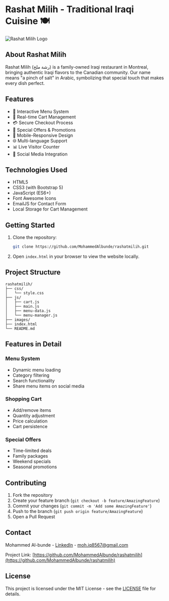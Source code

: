 # Rashat Milih - Traditional Iraqi Cuisine 🍽️

![Rashat Milih Logo](images/logo.png)

## About Rashat Milih

Rashat Milih (رشة ملح) is a family-owned Iraqi restaurant in Montreal, bringing authentic Iraqi flavors to the Canadian community. Our name means "a pinch of salt" in Arabic, symbolizing that special touch that makes every dish perfect.

## Features

- 🌟 Interactive Menu System
- 🛒 Real-time Cart Management
- 💳 Secure Checkout Process
- 🎁 Special Offers & Promotions
- 📱 Mobile-Responsive Design
- 🌐 Multi-language Support
- 📊 Live Visitor Counter
- 🔗 Social Media Integration

## Technologies Used

- HTML5
- CSS3 (with Bootstrap 5)
- JavaScript (ES6+)
- Font Awesome Icons
- EmailJS for Contact Form
- Local Storage for Cart Management

## Getting Started

1. Clone the repository:
   ```bash
   git clone https://github.com/MohammedAlbunde/rashatmilih.git
   ```

2. Open `index.html` in your browser to view the website locally.

## Project Structure

```
rashatmilih/
├── css/
│   └── style.css
├── js/
│   ├── cart.js
│   ├── main.js
│   ├── menu-data.js
│   └── menu-manager.js
├── images/
├── index.html
└── README.md
```

## Features in Detail

### Menu System
- Dynamic menu loading
- Category filtering
- Search functionality
- Share menu items on social media

### Shopping Cart
- Add/remove items
- Quantity adjustment
- Price calculation
- Cart persistence

### Special Offers
- Time-limited deals
- Family packages
- Weekend specials
- Seasonal promotions

## Contributing

1. Fork the repository
2. Create your feature branch (`git checkout -b feature/AmazingFeature`)
3. Commit your changes (`git commit -m 'Add some AmazingFeature'`)
4. Push to the branch (`git push origin feature/AmazingFeature`)
5. Open a Pull Request

## Contact

Mohammed Al-bunde - [LinkedIn](https://www.linkedin.com/in/mohammed-al-bunde) - moh.iq8567@gmail.com

Project Link: [https://github.com/MohammedAlbunde/rashatmilih](https://github.com/MohammedAlbunde/rashatmilih)

## License

This project is licensed under the MIT License - see the [LICENSE](LICENSE) file for details.
